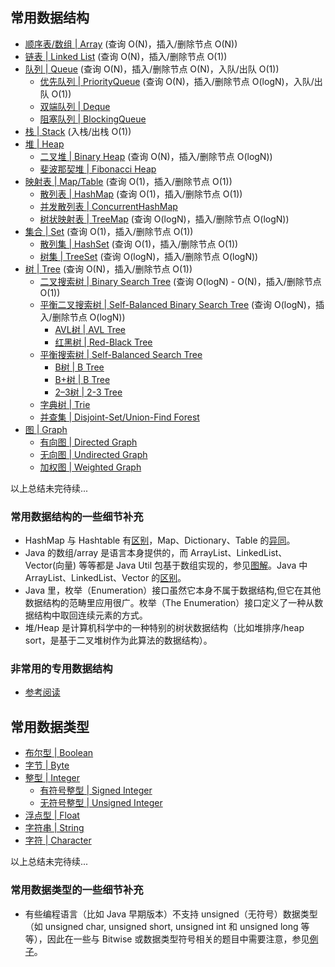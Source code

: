 ## 常用数据结构
  
- [顺序表/数组 | Array]() (查询 O(N)，插入/删除节点 O(N))
- [链表 | Linked List](./Data%20Structure%20Implementation/Linked%20List/README.md) (查询 O(N)，插入/删除节点 O(1))
- [队列 | Queue]() (查询 O(N)，插入/删除节点 O(N)，入队/出队 O(1))
  - [优先队列 | PriorityQueue]() (查询 O(N)，插入/删除节点 O(logN)，入队/出队 O(1))
  - [双端队列 | Deque]()
  - [阻塞队列 | BlockingQueue]()
- [栈 | Stack]() (入栈/出栈 O(1))
- [堆 | Heap]()
  - [二叉堆 | Binary Heap]() (查询 O(N)，插入/删除节点 O(logN))
  - [斐波那契堆 | Fibonacci Heap]()
- [映射表 | Map/Table]() (查询 O(1)，插入/删除节点 O(1))
  - [散列表 | HashMap]() (查询 O(1)，插入/删除节点 O(1))
  - [并发散列表 | ConcurrentHashMap]()
  - [树状映射表 | TreeMap]() (查询 O(logN)，插入/删除节点 O(logN))
- [集合 | Set]() (查询 O(1)，插入/删除节点 O(1))
  - [散列集 | HashSet]() (查询 O(1)，插入/删除节点 O(1))
  - [树集 | TreeSet]() (查询 O(logN)，插入/删除节点 O(logN))
- [树 | Tree]() (查询 O(N)，插入/删除节点 O(1))
  - [二叉搜索树 | Binary Search Tree]() (查询 O(logN) - O(N)，插入/删除节点 O(1))
  - [平衡二叉搜索树 | Self-Balanced Binary Search Tree]() (查询 O(logN)，插入/删除节点 O(logN))
    - [AVL树 | AVL Tree]()
    - [红黑树 | Red-Black Tree]()
  - [平衡搜索树 | Self-Balanced Search Tree]()
    - [B树 | B Tree]()
    - [B+树 | B Tree]()
    - [2–3树 | 2-3 Tree]()
  - [字典树 | Trie](./Data%20Structure%20Implementation/Trie/README.md)
  - [并查集 | Disjoint-Set/Union-Find Forest]()
- [图 | Graph]()
  - [有向图 | Directed Graph]()
  - [无向图 | Undirected Graph]()
  - [加权图 | Weighted Graph]()
  
  
以上总结未完待续...  
  
### 常用数据结构的一些细节补充
* HashMap 与 Hashtable 有[区别](https://stackoverflow.com/questions/40471/differences-between-hashmap-and-hashtable)，Map、Dictionary、Table 的[异同](https://www.zhihu.com/question/27581780)。
* Java 的数组/array 是语言本身提供的，而 ArrayList、LinkedList、Vector(向量) 等等都是 Java Util 包基于数组实现的，参见[图解](./Java%20Util%20Collections.png)。Java 中 ArrayList、LinkedList、Vector 的[区别](https://www.cnblogs.com/wanlipeng/archive/2010/10/21/1857791.html)。
* Java 里，枚举（Enumeration）接口虽然它本身不属于数据结构,但它在其他数据结构的范畴里应用很广。枚举（The Enumeration）接口定义了一种从数据结构中取回连续元素的方式。
* 堆/Heap 是计算机科学中的一种特别的树状数据结构（比如堆排序/heap sort，是基于二叉堆树作为此算法的数据结构）。  
  
### 非常用的专用数据结构
- [参考阅读](https://stackoverflow.com/questions/500607/what-are-the-lesser-known-but-useful-data-structures)
  
  
  
## 常用数据类型
- [布尔型 | Boolean]()
- [字节 | Byte]()
- [整型 | Integer]()
  - [有符号整型 | Signed Integer]()
  - [无符号整型 | Unsigned Integer]()
- [浮点型 | Float]()
- [字符串 | String]()
- [字符 | Character]()
  
  
以上总结未完待续...  
  
### 常用数据类型的一些细节补充
* 有些编程语言（比如 Java 早期版本）不支持 unsigned（无符号）数据类型（如 unsigned char, unsigned short, unsigned int 和 unsigned long 等等），因此在一些与 Bitwise 或数据类型符号相关的题目中需要注意，参见[例子](./../Leetcode%20Practices/algorithms/easy/190%20Reverse%20Bits.java)。
